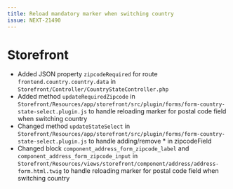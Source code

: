 ```yaml
---
title: Reload mandatory marker when switching country
issue: NEXT-21490
---
```

# Storefront
* Added JSON property `zipcodeRequired` for route `frontend.country.country.data` in `Storefront/Controller/CountryStateController.php`
* Added method `updateRequiredZipcode`  in `Storefront/Resources/app/storefront/src/plugin/forms/form-country-state-select.plugin.js` to handle reloading marker for postal code field when switching country
* Changed method `updateStateSelect` in `Storefront/Resources/app/storefront/src/plugin/forms/form-country-state-select.plugin.js` to handle adding/remove * in zipcodeField
* Changed block `component_address_form_zipcode_label` and `component_address_form_zipcode_input` in `Storefront/Resources/views/storefront/component/address/address-form.html.twig` to handle reloading marker for postal code field when switching country
